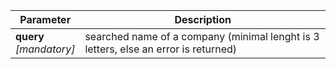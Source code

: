 | Parameter | Description |
| ----------- | ----------- |
| **query**<br />*[mandatory]*| searched name of a company (minimal lenght is 3 letters, else an error is returned) |